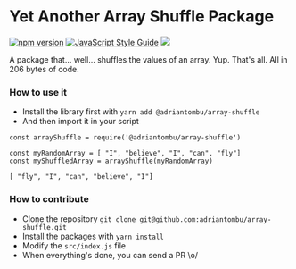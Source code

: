 Yet Another Array Shuffle Package
=================================

[![npm version](https://badge.fury.io/js/%40adriantombu%2Farray-shuffle.svg)](https://badge.fury.io/js/%40adriantombu%2Farray-shuffle) [![JavaScript Style Guide](https://img.shields.io/badge/code_style-standard-brightgreen.svg)](https://standardjs.com) [![](https://img.shields.io/badge/Buy%20me%20a%20tree-%F0%9F%8C%B3-lightgreen)](https://offset.earth/adrian)

A package that... well... shuffles the values of an array. Yup. That's all. All in 206 bytes of code.

### How to use it

* Install the library first with `yarn add @adriantombu/array-shuffle`
* And then import it in your script

```
const arrayShuffle = require('@adriantombu/array-shuffle')

const myRandomArray = [ "I", "believe", "I", "can", "fly"]
const myShuffledArray = arrayShuffle(myRandomArray)

[ "fly", "I", "can", "believe", "I"]
```

### How to contribute

* Clone the repository `git clone git@github.com:adriantombu/array-shuffle.git`
* Install the packages with `yarn install`
* Modify the `src/index.js` file
* When everything's done, you can send a PR \o/
